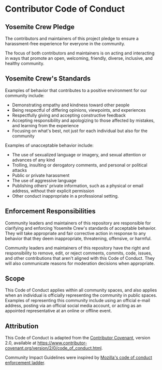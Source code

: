 # Contributor Code of Conduct

## Yosemite Crew Pledge

The contributors and maintainers of this project pledge to ensure a harassment-free experience for everyone in the community. 

The focus of both contributors and maintainers is on acting and interacting in ways that promote an open, welcoming, friendly, diverse, inclusive, and healthy community.

## Yosemite Crew's Standards

Examples of behavior that contributes to a positive environment for our community include:

* Demonstrating empathy and kindness toward other people
* Being respectful of differing opinions, viewpoints, and experiences
* Respectfully giving and accepting constructive feedback
* Accepting responsibility and apologizing to those affected by mistakes, and learning from the experience
* Focusing on what's best, not just for each individual but also for the community

Examples of unacceptable behavior include:

* The use of sexualized language or imagery, and sexual attention or advances of any kind
* Trolling, insulting or derogatory comments, and personal or political attacks
* Public or private harassment
* The use of aggressive language
* Publishing others' private information, such as a physical or email address, without their explicit permission
* Other conduct inappropriate in a professional setting.

## Enforcement Responsibilities

Community leaders and maintainers of this repository are responsible for clarifying and enforcing Yosemite Crew's standards of acceptable behavior. They will take appropriate and fair corrective action in response to any behavior that they deem inappropriate, threatening, offensive, or harmful.

Community leaders and maintainers of this repository have the right and responsibility to remove, edit, or reject comments, commits, code, issues, and other contributions that aren't aligned with this Code of Conduct. They will also communicate reasons for moderation decisions when appropriate.

## Scope

This Code of Conduct applies within all community spaces, and also applies when an individual is officially representing the community in public spaces. Examples of representing this community include using an official e-mail address, posting via an official social media account, or acting as an appointed representative at an online or offline event.

## Attribution

This Code of Conduct is adapted from the [Contributor Covenant][homepage],
version 2.0, available at
https://www.contributor-covenant.org/version/2/0/code_of_conduct.html.

Community Impact Guidelines were inspired by [Mozilla's code of conduct
enforcement ladder](https://github.com/mozilla/diversity).

[homepage]: https://www.contributor-covenant.org
